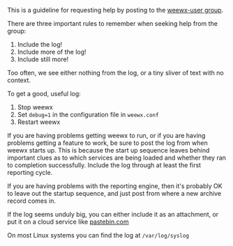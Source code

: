 This is a guideline for requesting help by posting to the [weewx-user group](https://groups.google.com/forum/#!forum/weewx-user).

There are three important rules to remember when seeking help from the group:

1. Include the log!
2. Include more of the log!
3. Include still more!

Too often, we see either nothing from the log, or a tiny sliver of text with no context. 

To get a good, useful log:

1. Stop weewx
2. Set `debug=1` in the configuration file in `weewx.conf`
3. Restart weewx

If you are having problems getting weewx to run, or if you are having problems getting a feature to work, be sure to post the log from when weewx starts up. This is because the start up sequence leaves behind important clues as to which services are being loaded and whether they ran to completion successfully. Include the log through at least the first reporting cycle.

If you are having problems with the reporting engine, then it's probably OK to leave out the startup sequence, and just post from where a new archive record comes in.

If the log seems unduly big, you can either include it as an attachment, or put it on a cloud service like [pastebin.com](http://pastebin.com/)

On most Linux systems you can find the log at `/var/log/syslog`